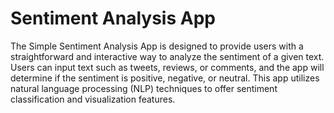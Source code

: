 # Sentiment Analysis App
 The Simple Sentiment Analysis App is designed to provide users with a straightforward and interactive way to analyze the sentiment of a given text. Users can input text such as tweets, reviews, or comments, and the app will determine if the sentiment is positive, negative, or neutral. This app utilizes natural language processing (NLP) techniques to offer sentiment classification and visualization features.
